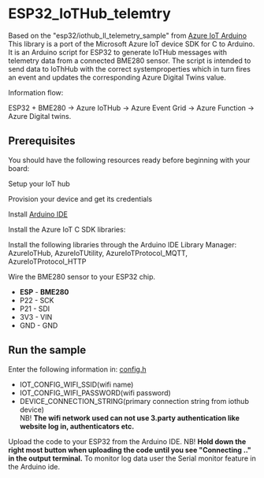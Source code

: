 # ESP32_IoTHub_telemtry
Based on the "esp32/iothub_ll_telemetry_sample" from [Azure IoT Arduino](https://github.com/Azure/azure-iot-arduino)
This library is a port of the Microsoft Azure IoT device SDK for C to Arduino. It is an Arduino script for ESP32 to generate IoTHub messages with telemetry data from a connected BME280 sensor. The script is intended to send data to IoThHub with the correct systemproperties which in turn fires an event and updates the corresponding Azure Digital Twins value. 

Information flow: 

ESP32 + BME280 -> Azure IoTHub -> Azure Event Grid -> Azure Function -> Azure Digital twins.

## Prerequisites
You should have the following resources ready before beginning with your board:

Setup your IoT hub

Provision your device and get its credentials

Install [Arduino IDE](https://www.arduino.cc/en/software)

Install the Azure IoT C SDK libraries:

Install the following libraries through the Arduino IDE Library Manager:
AzureIoTHub, AzureIoTUtility, AzureIoTProtocol_MQTT, AzureIoTProtocol_HTTP

Wire the BME280 sensor to your ESP32 chip.
- **ESP** - **BME280**
- P22 - SCK
- P21 - SDI
- 3V3 - VIN
- GND - GND

## Run the sample
Enter the following information in:
[config.h](https://github.com/olaplassen/ESP32_IoTHub_telemtry/blob/main/iot_configs.h)
- IOT_CONFIG_WIFI_SSID(wifi name)
- IOT_CONFIG_WIFI_PASSWORD(wifi password)
- DEVICE_CONNECTION_STRING(primary connection string from iothub device) <br />
NB! **The wifi network used can not use 3.party authentication like website log in, authenticators etc.**

Upload the code to your ESP32 from the Arduino IDE.
NB! **Hold down the right most button when uploading the code until you see "Connecting .." in the output terminal.** 
To monitor log data user the Serial monitor feature in the Arduino ide.